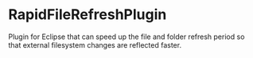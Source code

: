 # RapidFileRefreshPlugin

Plugin for Eclipse that can speed up the file and folder refresh period so that external filesystem changes are reflected faster.
